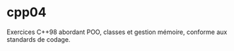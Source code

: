 # cpp04
Exercices C++98 abordant POO, classes et gestion mémoire, conforme aux standards de codage.
